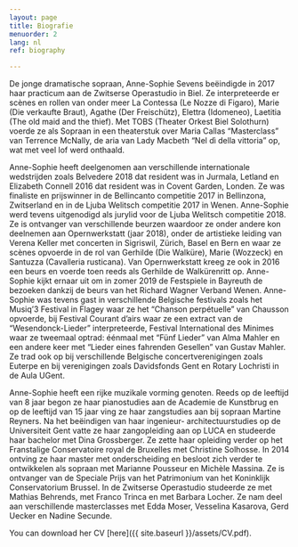 ```yaml
---
layout: page
title: Biografie
menuorder: 2
lang: nl
ref: biography

---
```

De jonge dramatische sopraan, Anne-Sophie Sevens beëindigde in 2017 haar practicum aan de Zwitserse Operastudio in Biel. Ze interpreteerde er scènes en rollen van onder meer La Contessa (Le Nozze di Figaro), Marie (Die verkaufte Braut), Agathe (Der Freischütz), Elettra (Idomeneo), Laetitia (The old maid and the thief). Met TOBS (Theater Orkest Biel Solothurn) voerde ze als Sopraan in een theaterstuk over Maria Callas “Masterclass” van Terrence McNally, de aria van Lady Macbeth “Nel dì della vittoria” op, wat met veel lof werd onthaald. 

Anne-Sophie heeft deelgenomen aan verschillende internationale wedstrijden zoals Belvedere 2018 dat resident was in Jurmala, Letland en Elizabeth Connell 2016 dat resident was in Covent Garden, Londen. Ze was finaliste en prijswinner in de Bellincanto competitie 2017 in Bellinzona, Zwitserland en in de Ljuba Welitsch competitie 2017 in Wenen. Anne-Sophie werd tevens uitgenodigd als jurylid voor de Ljuba Welitsch competitie 2018. Ze is ontvanger van verschillende beurzen waardoor ze onder andere kon deelnemen aan Opernwerkstatt (jaar 2018), onder de artistieke leiding van Verena Keller met concerten in Sigriswil, Zürich, Basel en Bern en waar ze scènes opvoerde in de rol van Gerhilde (Die Walküre), Marie (Wozzeck) en Santuzza (Cavalleria rusticana). Van Opernwerkstatt kreeg ze ook in 2016 een beurs en voerde toen reeds als Gerhilde de Walkürenritt op. Anne-Sophie kijkt ernaar uit om in zomer 2019 de Festspiele in Bayreuth de bezoeken dankzij de beurs van het Richard Wagner Verband Wenen. Anne-Sophie was tevens gast in verschillende Belgische festivals zoals het Musiq’3 Festival in Flagey waar ze het “Chanson perpétuelle” van Chausson opvoerde, bij Festival Courant d’airs waar ze een extract van de “Wesendonck-Lieder” interpreteerde, Festival International des Minimes waar ze tweemaal optrad: éénmaal met “Fünf Lieder” van Alma Mahler en een andere keer met “Lieder eines fahrenden Gesellen” van Gustav Mahler. Ze trad ook op bij verschillende Belgische concertverenigingen zoals Euterpe en bij verenigingen zoals Davidsfonds Gent en Rotary Lochristi in de Aula UGent. 

Anne-Sophie heeft een rijke muzikale vorming genoten. Reeds op de leeftijd van 8 jaar begon ze haar pianostudies aan de Academie de Kunstbrug en op de leeftijd van 15 jaar ving ze haar zangstudies aan bij sopraan Martine Reyners. Na het beëindigen van haar ingenieur- architectuurstudies op de Universiteit Gent vatte ze haar zangopleiding aan op LUCA en studeerde haar bachelor met Dina Grossberger. Ze zette haar opleiding verder op het Franstalige Conservatoire royal de Bruxelles met Christine Solhosse. In 2014 ontving ze haar master met onderscheiding en besloot zich verder te ontwikkelen als sopraan met Marianne Pousseur en Michèle Massina. Ze is ontvanger van de Speciale Prijs van het Patrimonium van het Koninklijk Conservatorium Brussel. In de Zwitserse Operastudio studeerde ze met Mathias Behrends, met Franco Trinca en met Barbara Locher. Ze nam deel aan verschillende masterclasses met Edda Moser, Vesselina Kasarova, Gerd Uecker en Nadine Secunde.
 
You can download her CV [here]({{ site.baseurl }}/assets/CV.pdf).

